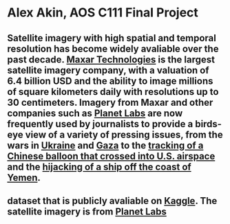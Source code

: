 
# Alex Akin, AOS C111 Final Project

## Satellite imagery with high spatial and temporal resolution has become widely avaliable over the past decade. [Maxar Technologies](https://www.maxar.com/) is the largest satellite imagery company, with a valuation of 6.4 billion USD and the ability to image millions of square kilometers daily with resolutions up to 30 centimeters. Imagery from Maxar and other companies such as [Planet Labs](https://www.planet.com/) are now frequently used by journalists to provide a birds-eye view of a variety of pressing issues, from the wars in [Ukraine](https://www.nytimes.com/2023/09/23/world/europe/russia-ukraine-crimea.html) and [Gaza](https://www.nytimes.com/interactive/2023/10/30/world/middleeast/israel-invasion-gaza-satellite-image-map.html) to the [tracking of a Chinese balloon that crossed into U.S. airspace](https://www.nytimes.com/interactive/2023/03/20/science/chinese-space-balloon-incident.html) and the [hijacking of a ship off the coast of Yemen](https://www.nytimes.com/2023/11/21/world/middleeast/houthi-hijack-ship-galaxy-leader.html).

## dataset that is publicly avaliable on [Kaggle](https://www.kaggle.com/datasets/rhammell/ships-in-satellite-imagery). The satellite imagery is from [Planet Labs](https://en.wikipedia.org/wiki/Planet_Labs)
